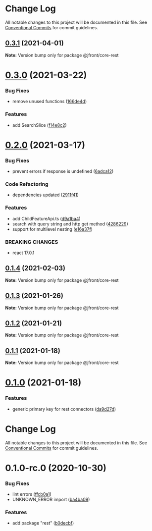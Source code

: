 # Change Log

All notable changes to this project will be documented in this file.
See [Conventional Commits](https://conventionalcommits.org) for commit guidelines.

## [0.3.1](https://github.com/Jepria/jfront-core/compare/@jfront/core-rest@0.3.0...@jfront/core-rest@0.3.1) (2021-04-01)

**Note:** Version bump only for package @jfront/core-rest





# [0.3.0](https://github.com/Jepria/jfront-core/compare/@jfront/core-rest@0.2.0...@jfront/core-rest@0.3.0) (2021-03-22)


### Bug Fixes

* remove unused functions ([166de4d](https://github.com/Jepria/jfront-core/commit/166de4d85ae354313e8669ec9eac39f8280ece41))


### Features

* add SearchSlice ([f14e8c2](https://github.com/Jepria/jfront-core/commit/f14e8c2134ace07c02b33d6a96d1d936b65f3b36))





# [0.2.0](https://github.com/Jepria/jfront-core/compare/@jfront/core-rest@0.1.4...@jfront/core-rest@0.2.0) (2021-03-17)


### Bug Fixes

* prevent errors if response is undefined ([6adca12](https://github.com/Jepria/jfront-core/commit/6adca1272d333f52c51d402df5404c1b79010640))


### Code Refactoring

* dependencies updated ([2911f41](https://github.com/Jepria/jfront-core/commit/2911f419f59a32c538d8fdfce4788aaf90f5b676))


### Features

* add ChildFeatureApi.ts ([d9a1ba4](https://github.com/Jepria/jfront-core/commit/d9a1ba48ec20294e4c54f5b33d2dda26061ecc82))
* search with query string and http get method ([4286229](https://github.com/Jepria/jfront-core/commit/4286229a56a4313fbe9ed55f886f03f09924a0d2))
* support for multilevel nesting ([e16a37f](https://github.com/Jepria/jfront-core/commit/e16a37f50190c670fb4a3f4032fd213cf77369fa))


### BREAKING CHANGES

* react 17.0.1





## [0.1.4](https://github.com/Jepria/jfront-core/compare/@jfront/core-rest@0.1.3...@jfront/core-rest@0.1.4) (2021-02-03)

**Note:** Version bump only for package @jfront/core-rest





## [0.1.3](https://github.com/Jepria/jfront-core/compare/@jfront/core-rest@0.1.2...@jfront/core-rest@0.1.3) (2021-01-26)

**Note:** Version bump only for package @jfront/core-rest





## [0.1.2](https://github.com/Jepria/jfront-core/compare/@jfront/core-rest@0.1.1...@jfront/core-rest@0.1.2) (2021-01-21)

**Note:** Version bump only for package @jfront/core-rest





## [0.1.1](https://github.com/Jepria/jfront-core/compare/@jfront/core-rest@0.1.0...@jfront/core-rest@0.1.1) (2021-01-18)

**Note:** Version bump only for package @jfront/core-rest





# [0.1.0](https://github.com/Jepria/jfront-core/compare/@jfront/core-rest@0.1.0-rc.0...@jfront/core-rest@0.1.0) (2021-01-18)


### Features

* generic primary key for rest connectors ([da9d27d](https://github.com/Jepria/jfront-core/commit/da9d27daa4be402a1cda9c58b4ec27b1ffe656a0))





# Change Log

All notable changes to this project will be documented in this file. See
[Conventional Commits](https://conventionalcommits.org) for commit guidelines.

# 0.1.0-rc.0 (2020-10-30)

### Bug Fixes

- lint errors
  ([ffcb0a1](https://github.com/Jepria/jfront-core/commit/ffcb0a172bbd310b45d6aa873394d5625740833c))
- UNKNOWN_ERROR import
  ([ba4ba09](https://github.com/Jepria/jfront-core/commit/ba4ba09893dbdd401872e626242e7823aa093cba))

### Features

- add package "rest"
  ([b0decbf](https://github.com/Jepria/jfront-core/commit/b0decbfd393b5e0be58f13addeee810f06f68729))
